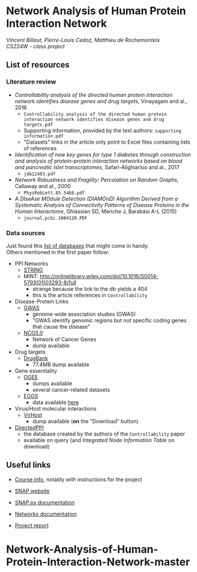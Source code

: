 # Network Analysis of Human Protein Interaction Network

*Vincent Billaut, Pierre-Louis Cedoz, Matthieu de Rochemonteix*  
*CS224W - class project*

## List of resources

### Literature review
- *Controllability analysis of the directed human protein
interaction network identifies disease genes and
drug targets*, Vinayagam and al., 2016
  - `Controllability analysis of the directed human protein interaction network identifies disease genes and drug targets.pdf`
  - Supporting information, provided by the text authors: `supporting information.pdf`
  - "Datasets" links in the article only point to Excel files containing lists of references
- *Identification of new key genes for type 1 diabetes through
construction and analysis of protein–protein interaction
networks based on blood and pancreatic islet transcriptomes*, Safari-Alighiarloo and al., 2017
  - `jdb12483.pdf`
- *Network Robustness and Fragility: Percolation on Random Graphs*, Callaway and al., 2000
  - `PhysRebLett.85.5468.pdf`
- *A DIseAse MOdule Detection (DIAMOnD)
Algorithm Derived from a Systematic Analysis of
Connectivity Patterns of Disease Proteins in the
Human Interactome*, Ghiassian SD, Menche J, Barabási A-L
(2015)
  - `journal.pcbi.1004120.PDF`

### Data sources
Just found this [list of databases](https://www.ncbi.nlm.nih.gov/guide/all/) that might come in handy.  
Others mentioned in the first paper follow:
- PPI Networks
  - [STRING](http://string-db.org/)  
  - MINT: http://onlinelibrary.wiley.com/doi/10.1016/S0014-5793(01)03293-8/full
    - strange because the link to the db yields a 404
    - this is the article references in `Controllability`
- Disease-Protein Links
  - [GWAS](https://www.genome.gov/26525384/catalog-of-published-genomewide-association-studies/)
    - genome-wide association studies (GWAS)
    - "GWAS identify genomic regions but not specific coding genes that cause the disease"  
  - [NCG5.0](http://ncg.kcl.ac.uk/download.php)
    - Network of Cancer Genes
    - dump available
- Drug targets
  - [DrugBank](https://www.drugbank.ca/)
    - 77.4MB dump available
- Gene essentiality
  - [OGEE](http://ogee.medgenius.info/browse/)
    - dumps available
    - several cancer-related datasets
  - [EGGS](http://www.nmpdr.org/FIG/eggs.cgi)
    - data available [here](http://www.nmpdr.org/FIG/Html/CompleteSeedGenomes.html)
- Virus/Host molecular interactions
  - [VirHost](http://virhostnet.prabi.fr/)
    - dump available (**on** the "Download" button)
- [DirectedPPI](http://www.flyrnai.org/DirectedPPI/)
  - the database created by the authors of the `Controllability` paper
  - available on query (and _Integrated Node Information Table_ on download)

## Useful links

- [Course info](http://web.stanford.edu/class/cs224w/info.html), notably with instructions for the project
- [SNAP website](http://snap.stanford.edu/)
- [SNAP.py documentation](http://snap.stanford.edu/snappy/doc/index.html)
- [Networkx documentation](https://networkx.github.io/documentation/stable/)

- [Project report](https://www.overleaf.com/11646226vdtkjvrpjhjs#/44069796/)
# Network-Analysis-of-Human-Protein-Interaction-Network-master
